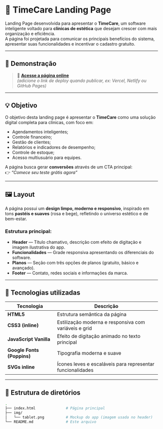 # 🌸 TimeCare Landing Page

Landing Page desenvolvida para apresentar o **TimeCare**, um software inteligente voltado para **clínicas de estética** que desejam crescer com mais organização e eficiência.  
A página foi projetada para comunicar os principais benefícios do sistema, apresentar suas funcionalidades e incentivar o cadastro gratuito.

---

## 🚀 Demonstração

> 🔗 **[Acesse a página online](https://seu-link-aqui.com)**  
*(adicione o link de deploy quando publicar, ex: Vercel, Netlify ou GitHub Pages)*

---

## 💡 Objetivo

O objetivo desta landing page é apresentar o **TimeCare** como uma solução digital completa para clínicas, com foco em:
- Agendamentos inteligentes;
- Controle financeiro;
- Gestão de clientes;
- Relatórios e indicadores de desempenho;
- Controle de estoque;
- Acesso multiusuário para equipes.

A página busca gerar **conversões** através de um CTA principal:  
👉 *“Comece seu teste grátis agora”*

---

## 🖼️ Layout

A página possui um **design limpo, moderno e responsivo**, inspirado em tons **pastéis e suaves** (rosa e bege), refletindo o universo estético e de bem-estar.  

### Estrutura principal:
- **Header** — Título chamativo, descrição com efeito de digitação e imagem ilustrativa do app.  
- **Funcionalidades** — Grade responsiva apresentando os diferenciais do software.  
- **Planos** — Seção com três opções de planos (gratuito, básico e avançado).  
- **Footer** — Contato, redes sociais e informações da marca.

---

## 🧠 Tecnologias utilizadas

| Tecnologia | Descrição |
|-------------|------------|
| **HTML5** | Estrutura semântica da página |
| **CSS3 (inline)** | Estilização moderna e responsiva com variáveis e grid |
| **JavaScript Vanilla** | Efeito de digitação animado no texto principal |
| **Google Fonts (Poppins)** | Tipografia moderna e suave |
| **SVGs inline** | Ícones leves e escaláveis para representar funcionalidades |

---

## 📁 Estrutura de diretórios

```bash
.
├── index.html              # Página principal
├── img/
│   └── tablet.png          # Mockup do app (imagem usada no header)
└── README.md               # Este arquivo
